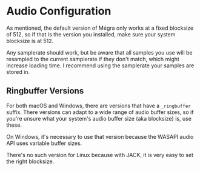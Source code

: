 # Audio Configuration

As mentioned, the default version of Mégra only works at a fixed blocksize of 512, so if that is the version you installed, make sure your system blocksize is at 512. 

Any samplerate should work, but be aware that all samples you use will be resampled to the current samplerate if they don't match, which might increase loading time. I recommend using the samplerate your samples are stored in.

## Ringbuffer Versions

For both macOS and Windows, there are versions that have a `_ringbuffer` suffix. There versions can adapt to a wide range of audio buffer sizes, so if you're unsure what your system's audio buffer size (aka blocksize) is, use these. 

On Windows, it's necessary to use that version because the WASAPI audio API uses variable buffer sizes.

There's no such version for Linux because with JACK, it is very easy to set the right blocksize.
